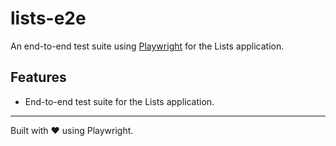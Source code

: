 # lists-e2e

An end-to-end test suite using [Playwright](https://playwright.dev) for the Lists application.

## Features

- End-to-end test suite for the Lists application.

---

Built with ❤️ using Playwright.
